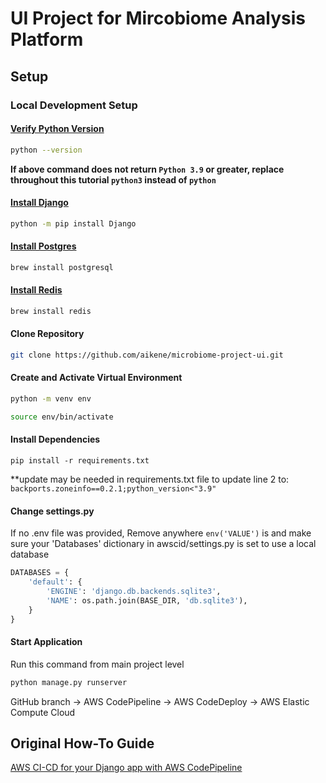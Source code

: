 # UI Project for Mircobiome Analysis Platform

## Setup
### Local Development Setup
#### [Verify Python Version](https://www.python.org/downloads/)
```sh
python --version
```
**If above command does not return ```Python 3.9``` or greater, replace throughout this tutorial ```python3``` instead of ```python```**

#### [Install Django](https://docs.djangoproject.com/en/4.2/topics/install/)
```sh
python -m pip install Django
```
#### [Install Postgres](https://www.postgresql.org/download/)
```sh
brew install postgresql
```
#### [Install Redis](https://redis.io/docs/getting-started/installation/)
```sh
brew install redis
```

#### Clone Repository
```sh
git clone https://github.com/aikene/microbiome-project-ui.git
```
#### Create and Activate Virtual Environment
```sh
python -m venv env
```
```sh
source env/bin/activate
```
#### Install Dependencies
```shell
pip install -r requirements.txt
```
**update may be needed in requirements.txt file to update line 2 to:
```backports.zoneinfo==0.2.1;python_version<"3.9"```
#### Change settings.py
If no .env file was provided, 
Remove anywhere  ```env('VALUE')``` is and make sure your 'Databases' dictionary in awscid/settings.py is set to use a local database
```python
DATABASES = {
    'default': {
        'ENGINE': 'django.db.backends.sqlite3',
        'NAME': os.path.join(BASE_DIR, 'db.sqlite3'),
    }
}
```
#### Start Application
Run this command from main project level
```python
python manage.py runserver
```

GitHub branch -> AWS CodePipeline -> AWS CodeDeploy -> AWS Elastic Compute Cloud

## Original How-To Guide
[AWS CI-CD for your Django app with AWS CodePipeline](https://medium.com/clairvoyantblog/aws-ci-cd-for-your-django-app-with-aws-codepipeline-aafec23f9e55)
